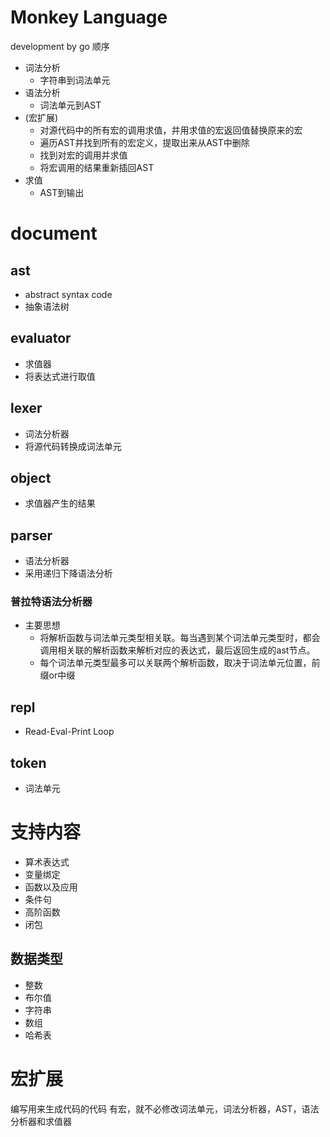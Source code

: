 # Monkey Language
development by go
顺序
- 词法分析
  - 字符串到词法单元
- 语法分析
  - 词法单元到AST
- (宏扩展)
  - 对源代码中的所有宏的调用求值，并用求值的宏返回值替换原来的宏
  - 遍历AST并找到所有的宏定义，提取出来从AST中删除
  - 找到对宏的调用并求值
  - 将宏调用的结果重新插回AST
- 求值
  - AST到输出

# document
## ast
- abstract syntax code 
- 抽象语法树
## evaluator
- 求值器
- 将表达式进行取值
## lexer
- 词法分析器 
- 将源代码转换成词法单元
## object
- 求值器产生的结果
## parser
- 语法分析器 
- 采用递归下降语法分析
### 普拉特语法分析器
  - 主要思想
    - 将解析函数与词法单元类型相关联。每当遇到某个词法单元类型时，都会调用相关联的解析函数来解析对应的表达式，最后返回生成的ast节点。
    - 每个词法单元类型最多可以关联两个解析函数，取决于词法单元位置，前缀or中缀
## repl
- Read-Eval-Print Loop
## token
- 词法单元

# 支持内容
- 算术表达式
- 变量绑定
- 函数以及应用
- 条件句
- 高阶函数
- 闭包
## 数据类型
- 整数
- 布尔值
- 字符串
- 数组
- 哈希表

# 宏扩展
编写用来生成代码的代码
有宏，就不必修改词法单元，词法分析器，AST，语法分析器和求值器
